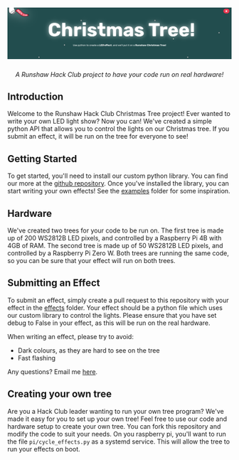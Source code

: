 <h1 align="center">
    <a href="https://runshaw.hackclub.com/christmastree">
    <img src="./image.png">
    </a>
</h1>

<p align="center">
    <i align="center">A Runshaw Hack Club project to have your code run on real hardware!</i>
</p>

## Introduction

Welcome to the Runshaw Hack Club Christmas Tree project! Ever wanted to write your own LED light show? Now you can! We've created a simple python API that allows you to control the lights on our Christmas tree. If you submit an effect, it will be run on the tree for everyone to see!

## Getting Started

To get started, you'll need to install our custom python library. You can find our more at the [github repository](https://github.com/Runshaw-Hack-Club/Christmas-Tree-API). Once you've installed the library, you can start writing your own effects! See the [examples](./examples) folder for some inspiration.


## Hardware

We've created two trees for your code to be run on. The first tree is made up of 200 WS2812B LED pixels, and controlled by a Raspberry Pi 4B with 4GB of RAM. The second tree is made up of 50 WS2812B LED pixels, and controlled by a Raspberry Pi Zero W. Both trees are running the same code, so you can be sure that your effect will run on both trees.

## Submitting an Effect

To submit an effect, simply create a pull request to this repository with your effect in the [effects](./effects) folder. Your effect should be a python file which uses our custom library to control the lights. Please ensure that you have set debug to False in your effect, as this will be run on the real hardware.

When writing an effect, please try to avoid:
- Dark colours, as they are hard to see on the tree
- Fast flashing

Any questions? Email me [here](mailto:hi@danieldb.uk). 

## Creating your own tree

Are you a Hack Club leader wanting to run your own tree program? We've made it easy for you to set up your own tree! Feel free to use our code and hardware setup to create your own tree. You can fork this repository and modify the code to suit your needs. On you raspberry pi, you'll want to run the file `pi/cycle_effects.py` as a systemd service. This will allow the tree to run your effects on boot.